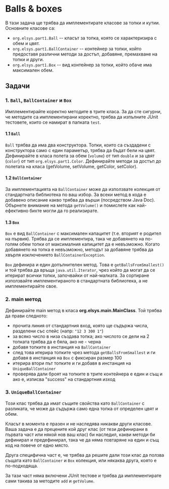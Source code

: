 # Balls & boxes

В тази задача ще трябва да имплементирате класове за топки и кутии. Основните класове са:
*   `org.elsys.part1.Ball` -- класът за топка, която се характеризира с обем и цвят.
*   `org.elsys.part1.BallContainer` -- контейнер за топки, който предоставя различни методи за достъп, добавяне, премахване на топки и други.
*   `org.elsys.part1.Box` -- вид контейнер за топки, който обаче има максимален обем.

## Задачи

### 1. `Ball`, `BallContainer` и `Box`

Имплементирайте коректно методите в трите класа. За да сте сигурни, че методите са имплементирани коректно, трябва да изпълните JUnit тестовете, които се намират в папката `test`.

#### 1.1 `Ball`

`Ball` трябва да има два конструктора. Топки, които са създадени с конструктора само с един параметър, трябва да бъдат бели на цвят.
Дефинирайте в класа полета за обем (`volume`) от тип `double` и за цвят (`color`) от тип `org.elsys.part1.Color`.
Дефинирайте методи за достъп до полетата на класа (getVolume, setVolume, getColor, setColor).

#### 1.2 `BallContainer`

За имплементацията на `BallContainer` може да използвате колекция от стандартната библиотека по ваш избор. За всеки метод в кода е добавено описание какво трябва да върши (посредством Java Doc). Обърнете внимание на метода `getVolume()` и помислете как най-ефективно бихте могли да го реализирате.

#### 1.3 `Box`

`Box` е вид `BallContainer` с максимален капацитет (т.е. вторият е родител на първия). Трябва да се имплементира, така че добавянето на по-голям обем топки от максималния капицитет да е невъзможно. Когато добавянето на топка е невъзможно, методът за добавяне трябва да хвърля изключението `BallContainerException`.

`Box` дефинира и един допълнителен метод. Това е `getBallsFromSmallest()` и той трябва да връща `java.util.Iterator`, чрез който да могат да се итерират всички топки, започвайки от най-малката. За сортиране използвайте имплементираното в стандартната библиотека, а не имплементирайте свое.

### 2. main метод

Дефинирайте main метод в класа **org.elsys.main.MainClass**.
Той трябва да прави следното:
  * прочита линия от стандартния вход, която ще съдържа числа, разделени със спейс (напр: `"12 3 300 1"`)
  * за всяко число в низа създава топка; ако числото се дели на 2 топката трябва да е бяла, ако не - черна
  * добавя топките в инстанция на `BallContainer`
  * след това итерира топките чрез метода `getBallsFromSmallest` и ги добавя в инстанция на `Box` с фиксиран размер 100
  * итерира втори път топките и ги добавя в инстанция на `UniqueBallContainer`
  * проверява дали броят на топките в трите контейнера е един и същ и ако е, изписва "success" на стандартния изход

### 3. `UniqueBallContainer`

Този клас трябва да имат същите свойства като `BallContainer` с разликата, че може да съдържа само една топка от определен цвят и обем.

Класът в момента е празен и не наследява никакви други класове. Ваша задача е да прецените кой друг клас (от тези дефинирани в първата част или някой нов ваш клас) би наследил, какви методи би дефинирал и предефинирал, така че да няма повтаряне на един и същ код на повече от едно място.

Друга специфична част е, че трябва да решите дали този клас да ползва същата като `BallContainer` и `Box` колекция, или някаква друга, която е по-подходяща.

За тази част няма включени JUnit тестове и трябва да имплементирате сами такива за методите `add` и `getVolume`.
